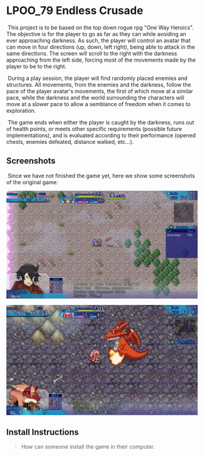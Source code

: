 # LPOO_79 Endless Crusade

&nbsp;This project is to be based on the top down rogue rpg "One Way Heroics". The objective is for the player to go as far as they can while avoiding an ever approaching darkness. As such, the player will control an avatar that can move in four directions (up, down, left right), being able to attack in the same directions. The screen will scroll to the right with the darkness approaching from the left side, forcing most of the movements made by the player to be to the right. 

&nbsp;During a play session, the player will find randomly placed enemies and structures. All movements, from the enemies and the darkness, follow the pace of the player avatar's movements, the first of which move at a similar pace, while the darkness and the world surrounding the characters will move at a slower pace to allow a semblance of freedom when it comes to exploration.

&nbsp;The game ends when either the player is caught by the darkness, runs out of health points, or meets other specific requirements (possible future implementations), and is evaluated according to their performance (opened chests, enemies defeated, distance walked, etc...).

## Screenshots

&nbsp;Since we have not finished the game yet, here we show some screenshots of the original game:

![One Way Heroics: world](images/world.jpg "One Way Heroics: world")

![One Way Heroics: interaction with enemy](images/enemy.jpg "One Way Heroics: interaction with enemy")

## Install Instructions

> How can someone install the game in their computer.
